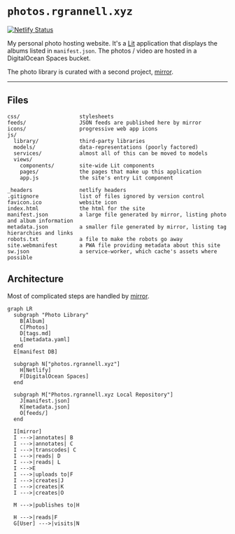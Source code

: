 # `photos.rgrannell.xyz`

[![Netlify Status](https://api.netlify.com/api/v1/badges/a1a5cde2-e35a-4d64-a01b-6076687edb7a/deploy-status)](https://app.netlify.com/sites/inquisitive-biscuit-b7e81a/deploys)

My personal photo hosting website. It's a [Lit](https://lit.dev/) application
that displays the albums listed in `manifest.json`. The photos / video are
hosted in a DigitalOcean Spaces bucket.

The photo library is curated with a second project,
[mirror](https://github.com/rgrannell1/mirror).

---

## Files

```
css/                   stylesheets
feeds/                 JSON feeds are published here by mirror
icons/                 progressive web app icons
js/
  library/             third-party libraries
  models/              data-representations (poorly factored)
  services/            almost all of this can be moved to models
  views/
    components/        site-wide Lit components
    pages/             the pages that make up this application
    app.js             the site's entry Lit component

_headers               netlify headers
.gitignore             list of files ignored by version control
favicon.ico            website icon
index.html             the html for the site
manifest.json          a large file generated by mirror, listing photo and album information
metadata.json          a smaller file generated by mirror, listing tag hierarchies and links
robots.txt             a file to make the robots go away
site.webmanifest       a PWA file providing metadata about this site
sw.json                a service-worker, which cache's assets where possible
```

## Architecture

Most of complicated steps are handled by
[mirror](https://github.com/rgrannell1/mirror).

```mermaid
graph LR
  subgraph "Photo Library"
    B[Album]
    C[Photos]
    D[tags.md]
    L[metadata.yaml]
  end
  E[manifest DB]

  subgraph N["photos.rgrannell.xyz"]
    H[Netlify]
    F[DigitalOcean Spaces]
  end

  subgraph M["Photos.rgrannell.xyz Local Repository"]
    J[manifest.json]
    K[metadata.json]
    O[feeds/]
  end

  I[mirror]
  I --->|annotates| B
  I --->|annotates| C
  I --->|transcodes| C
  I --->|reads| D
  I --->|reads| L
  I --->E
  I --->|uploads to|F
  I --->|creates|J
  I --->|creates|K
  I --->|creates|O

  M --->|publishes to|H

  H --->|reads|F
  G[User] --->|visits|N
```
